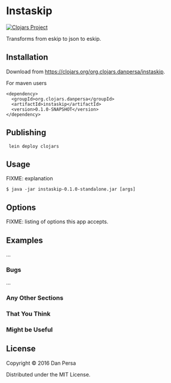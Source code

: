 # Instaskip


[![Clojars Project](https://img.shields.io/clojars/v/org.clojars.danpersa/instaskip.svg)](https://clojars.org/org.clojars.danpersa/instaskip)

Transforms from eskip to json to eskip.

## Installation

Download from https://clojars.org/org.clojars.danpersa/instaskip.

For maven users

    <dependency>
      <groupId>org.clojars.danpersa</groupId>
      <artifactId>instaskip</artifactId>
      <version>0.1.0-SNAPSHOT</version>
    </dependency>

## Publishing

     lein deploy clojars

## Usage

FIXME: explanation

    $ java -jar instaskip-0.1.0-standalone.jar [args]

## Options

FIXME: listing of options this app accepts.

## Examples

...

### Bugs

...

### Any Other Sections
### That You Think
### Might be Useful

## License

Copyright © 2016 Dan Persa

Distributed under the MIT License.
